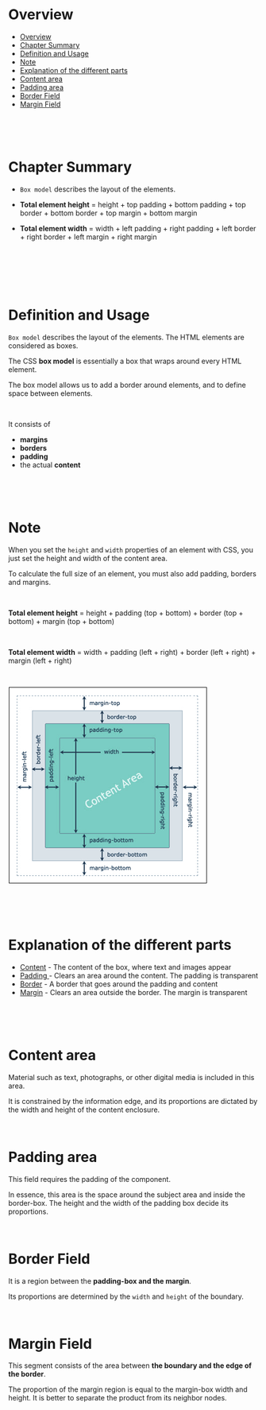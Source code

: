 # Overview

- [Overview](#overview)
- [Chapter Summary](#chapter-summary)
- [Definition and Usage](#definition-and-usage)
- [Note](#note)
- [Explanation of the different parts](#explanation-of-the-different-parts)
- [Content area](#content-area)
- [Padding area](#padding-area)
- [Border Field](#border-field)
- [Margin Field](#margin-field)

&nbsp;

&nbsp;

# Chapter Summary

- `Box model` describes the layout of the elements.

- **Total element height** = height + top padding + bottom padding + top border + bottom border + top margin + bottom margin

- **Total element width** = width + left padding + right padding + left border + right border + left margin + right margin

&nbsp;

&nbsp;

&nbsp;

# Definition and Usage

`Box model` describes the layout of the elements. The HTML elements are considered as boxes.

The CSS **box model** is essentially a box that wraps around every HTML element.

The box model allows us to add a border around elements, and to define space between elements.

&nbsp;

It consists of

- **margins**
- **borders**
- **padding**
- the actual **content**

&nbsp;

&nbsp;

# Note

When you set the `height` and `width` properties of an element with CSS, you just set the height and width of the content area.

To calculate the full size of an element, you must also add padding, borders and margins.

&nbsp;

**Total element height** = height + padding (top + bottom) + border (top + bottom) + margin (top + bottom)

&nbsp;

**Total element width** = width + padding (left + right) + border (left + right) + margin (left + right)

&nbsp;

<img src="../../assets/box-model.png">

&nbsp;

&nbsp;

# Explanation of the different parts

- <u>Content</u> - The content of the box, where text and images appear
- <u>Padding </u> - Clears an area around the content. The padding is transparent
- <u>Border</u> - A border that goes around the padding and content
- <u>Margin</u> - Clears an area outside the border. The margin is transparent

&nbsp;

&nbsp;

# Content area

Material such as text, photographs, or other digital media is included in this area.

It is constrained by the information edge, and its proportions are dictated by the width and height of the content enclosure.

&nbsp;

# Padding area

This field requires the padding of the component.

In essence, this area is the space around the subject area and inside the border-box. The height and the width of the padding box decide its proportions.

&nbsp;

# Border Field

It is a region between the **padding-box and the margin**.

Its proportions are determined by the `width` and `height` of the boundary.

&nbsp;

# Margin Field

This segment consists of the area between **the boundary and the edge of the border**.

The proportion of the margin region is equal to the margin-box width and height. It is better to separate the product from its neighbor nodes.
